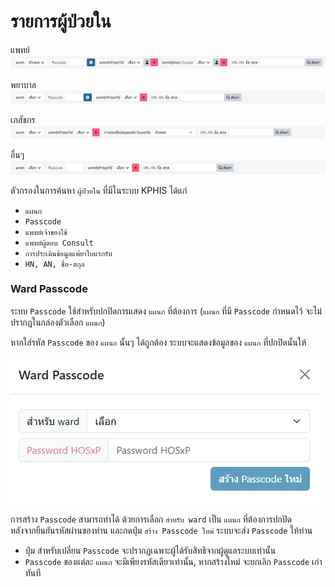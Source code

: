 # รายการผู้ป่วยใน

แพทย์
![IPD Search Patient Doctor](images/ipd-search-patient-doctor.webp)

พยาบาล
![IPD Search Patient Nurse](images/ipd-search-patient-nurse.webp)

เภสัชกร
![IPD Search Patient Pharmacist](images/ipd-search-patient-pharmacist.webp)

อื่นๆ
![IPD Search Patient Other](images/ipd-search-patient-other.webp)

ตัวกรองในการค้นหา `ผู้ป่วยใน` ที่มีในระบบ KPHIS ได้แก่
* `แผนก`
* `Passcode` 
* `แพทย์เจ้าของไข้`
* `แพทย์ผู้ตอบ Consult`
* `การประเมินข้อมูลแพ้ยาใบแรกรับ`
* `HN, AN, ชื่อ-สกุล`

### Ward Passcode
ระบบ `Passcode` ใช้สำหรับปกปิดการแสดง `แผนก` ที่ต้องการ (`แผนก` ที่มี `Passcode` กำหนดไว้ จะไม่ปรากฏในกล่องตัวเลือก `แผนก`)

หากใส่รหัส `Passcode` ของ `แผนก` นั้นๆ ได้ถูกต้อง ระบบจะแสดงข้อมูลของ `แผนก` ที่ปกปิดนั้นให้  

![Passcode](images/passcode.webp)

การสร้าง `Passcode` สามารถทำได้ ด้วยการเลือก `สำหรับ ward` เป็น `แผนก` ที่ต้องการปกปิด  
หลังจากยืนยันรหัสผ่านของท่าน และกดปุ่ม `สร้าง Passcode ใหม่` ระบบจะส่ง `Passcode` ให้ท่าน
<div class="warning">

* ปุ่ม <i class="fa fa-cog"></i> สำหรับเปลี่ยน `Passcode` จะปรากฏเฉพาะผู้ได้รับสิทธิจากผู้ดูแลระบบเท่านั้น
* `Passcode` ของแต่ละ `แผนก` จะมีเพียงรหัสเดียวเท่านั้น, หากสร้างใหม่ จะยกเลิก `Passcode` เก่าทันที
</div>